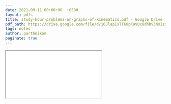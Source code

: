 ```yaml
---
date: 2021-09-11 00:00:00  +0530
layout: pdfs
title: study-hour-problems-on-graphs-of-kinematics.pdf - Google Drive
pdf_path: https://drive.google.com/file/d/10JlapIslTK0pKHVDc8dhhV3hXIzzdo-z/preview?usp=sharing
tags: notes
author: parthnikam
paginate: true
---
```


<iframe class="embed-pdf" src="{{ page.pdf_path }}#toolbar=0" seamless="seamless" scrolling="no" style="overflow:hidden"></iframe>

